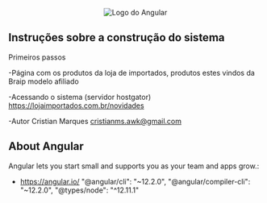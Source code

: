 <p align="center"><img src="https://angular.io/assets/images/logos/angular/angular.svg" alt="Logo do Angular"></p>

<p align="center">

## Instruções sobre a construção do sistema

Primeiros passos

-Página com os produtos da loja de importados, produtos estes vindos da Braip
modelo afiliado

-Acessando o sistema (servidor hostgator)
https://lojaimportados.com.br/novidades

-Autor
Cristian Marques
cristianms.awk@gmail.com

## About Angular

Angular lets you start small and supports you as your team and apps grow.:

- https://angular.io/
  "@angular/cli": "~12.2.0",
  "@angular/compiler-cli": "~12.2.0",
  "@types/node": "^12.11.1"
